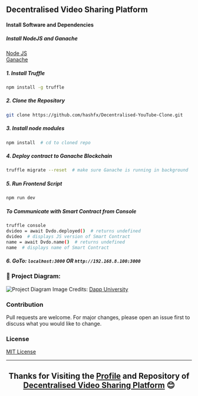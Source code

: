 ## Decentralised Video Sharing Platform

#### Install Software and Dependencies

##### Install NodeJS and Ganache

[Node JS](https://nodejs.org/en/download/) <br />
[Ganache](https://trufflesuite.com/ganache/index.html)



##### 1. Install Truffle
```bash
npm install -g truffle
```


##### 2. Clone the Repository
```bash
git clone https://github.com/hashfx/Decentralised-YouTube-Clone.git
```

##### 3. Install node modules
```bash
npm install  # cd to cloned repo
```

##### 4. Deploy contract to Ganache Blockchain
```bash
truffle migrate --reset  # make sure Ganache is running in background
```

##### 5. Run Frontend Script
```bash
npm run dev
```

##### To Communicate with Smart Contract from Console
```bash
truffle console
dvideo = await Dvdo.deployed()  # returns undefined
dvideo  # displays JS version of Smart Contract
name = await Dvdo.name()  # returns undefined
name  # displays name of Smart Contract
```

##### 6. GoTo: `localhost:3000` OR `http://192.168.8.100:3000`

### 🔧 Project Diagram:
![Project Diagram](https://user-images.githubusercontent.com/69109482/177138187-aba2a59a-1bfc-4c89-98b3-1f844599dc5c.png)
Image Credits: [Dapp University](https://github.com/dappuniversity/)

### Contribution
Pull requests are welcome. For major changes, please open an issue first to discuss what you would like to change.

### License
[MIT License](https://github.com/hashfx/Decentralised-YouTube-Clone/blob/main/LICENSE)

<hr>

<h2 align="center">
Thanks for Visiting the <a href="https://github.com/hashfx">Profile</a> and Repository of <a href="https://github.com/hashfx/Decentralised-YouTube-Clone/">Decentralised Video Sharing Platform</a> 😊

